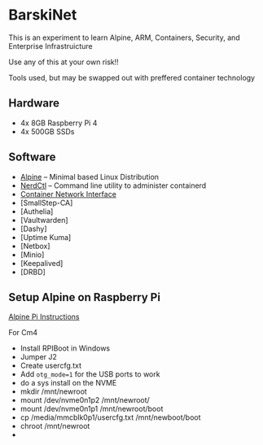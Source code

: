 # BarskiNet
This is an experiment to learn Alpine, ARM, Containers, Security, and Enterprise Infrastruicture

Use any of this at your own risk!!

Tools used, but may be swapped out with preffered container technology

## Hardware
- 4x 8GB Raspberry Pi 4 
- 4x 500GB SSDs

## Software
- [Alpine](https://www.alpinelinux.org)
&ndash; Minimal based Linux Distribution 
- [NerdCtl](https://github.com/containerd/nerdctl)
&ndash; Command line utility to administer containerd
- [Container Network Interface](https://github.com/containernetworking/cni)
- [SmallStep-CA]
- [Authelia]
- [Vaultwarden]
- [Dashy]
- [Uptime Kuma]
- [Netbox]
- [Minio]
- [Keepalived]
- [DRBD]

## Setup Alpine on Raspberry Pi
[Alpine Pi Instructions](https://wiki.alpinelinux.org/wiki/Raspberry_Pi)

For Cm4
- Install RPIBoot in Windows
- Jumper J2
- Create usercfg.txt
- Add `otg_mode=1` for the USB ports to work 
- do a sys install on the NVME
- mkdir /mnt/newroot
- mount /dev/nvme0n1p2 /mnt/newroot/
- mount /dev/nvme0n1p1 /mnt/newroot/boot
- cp /media/mmcblk0p1/usercfg.txt /mnt/newboot/boot
- chroot /mnt/newroot
- 
